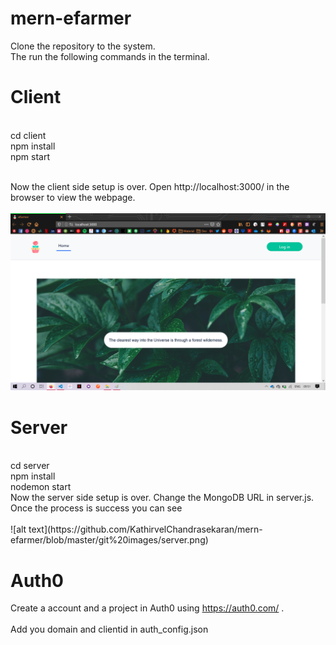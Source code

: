 # mern-efarmer

Clone the repository to the system.
<br/>
The run the following commands in the terminal.

# Client
<br/>
cd client<br/>
npm install<br/>
npm start<br/>
<br/>

Now the client side setup is over. Open http://localhost:3000/ in the browser to view the webpage.<br/><br/>
![alt_text](https://github.com/KathirvelChandrasekaran/mern-efarmer/blob/master/git%20images/client.png)

# Server
<br/>
cd server<br/>
npm install<br/>
nodemon start<br/>
Now the server side setup is over. Change the MongoDB URL in server.js.<br/>
Once the process is success you can see<br/><br/>
![alt text](https://github.com/KathirvelChandrasekaran/mern-efarmer/blob/master/git%20images/server.png)

# Auth0

Create a account and a project in Auth0 using https://auth0.com/ .<br/><br/>
Add you domain and clientid in auth_config.json
